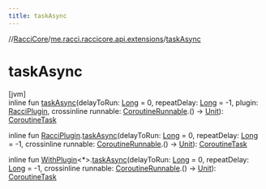 ```yaml
---
title: taskAsync
---
```

//[RacciCore](../../index.html)/[me.racci.raccicore.api.extensions](index.html)/[taskAsync](task-async.html)



# taskAsync



[jvm]\
inline fun [taskAsync](task-async.html)(delayToRun: [Long](https://kotlinlang.org/api/latest/jvm/stdlib/kotlin/-long/index.html) = 0, repeatDelay: [Long](https://kotlinlang.org/api/latest/jvm/stdlib/kotlin/-long/index.html) = -1, plugin: [RacciPlugin](../me.racci.raccicore.api.plugin/-racci-plugin/index.html), crossinline runnable: [CoroutineRunnable](../me.racci.raccicore.api.scheduler/-coroutine-runnable/index.html).() -&gt; [Unit](https://kotlinlang.org/api/latest/jvm/stdlib/kotlin/-unit/index.html)): [CoroutineTask](../me.racci.raccicore.api.scheduler/-coroutine-task/index.html)

inline fun [RacciPlugin](../me.racci.raccicore.api.plugin/-racci-plugin/index.html).[taskAsync](task-async.html)(delayToRun: [Long](https://kotlinlang.org/api/latest/jvm/stdlib/kotlin/-long/index.html) = 0, repeatDelay: [Long](https://kotlinlang.org/api/latest/jvm/stdlib/kotlin/-long/index.html) = -1, crossinline runnable: [CoroutineRunnable](../me.racci.raccicore.api.scheduler/-coroutine-runnable/index.html).() -&gt; [Unit](https://kotlinlang.org/api/latest/jvm/stdlib/kotlin/-unit/index.html)): [CoroutineTask](../me.racci.raccicore.api.scheduler/-coroutine-task/index.html)

inline fun [WithPlugin](-with-plugin/index.html)&lt;*&gt;.[taskAsync](task-async.html)(delayToRun: [Long](https://kotlinlang.org/api/latest/jvm/stdlib/kotlin/-long/index.html) = 0, repeatDelay: [Long](https://kotlinlang.org/api/latest/jvm/stdlib/kotlin/-long/index.html) = -1, crossinline runnable: [CoroutineRunnable](../me.racci.raccicore.api.scheduler/-coroutine-runnable/index.html).() -&gt; [Unit](https://kotlinlang.org/api/latest/jvm/stdlib/kotlin/-unit/index.html)): [CoroutineTask](../me.racci.raccicore.api.scheduler/-coroutine-task/index.html)





